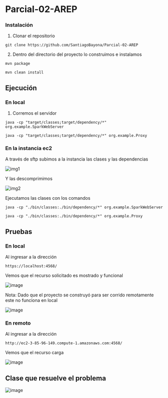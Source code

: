 # Parcial-02-AREP

### Instalación

1. Clonar el repositorio

```
git clone https://github.com/SantiagoBayona/Parcial-02-AREP
```

2. Dentro del directorio del proyecto lo construimos e instalamos

```
mvn package
```

```
mvn clean install
```

## Ejecución

### En local

1. Corremos el servidor

```
java -cp "target/classes;target/dependency/*" org.example.SparkWebServer
```

```
java -cp "target/classes;target/dependency/*" org.example.Proxy
```

### En la instancia ec2

A través de sftp subimos a la instancia las clases y las dependencias

![img1](https://github.com/SantiagoBayona/AREP-Lab-07/assets/64861204/d02c562d-c316-41e6-acb6-4ebb95582564)

Y las descomprimimos

![img2](https://github.com/SantiagoBayona/AREP-Lab-07/assets/64861204/8bcd8eb9-829f-4e4d-ad2f-d4766cbebdb8)

Ejecutamos las clases con los comandos

```
java -cp "./bin/classes:./bin/dependency/*" org.example.SparkWebServer
```

```
java -cp "./bin/classes:./bin/dependency/*" org.example.Proxy
```

## Pruebas

### En local

Al ingresar a la dirección

```
https://localhost:4568/
```

Vemos que el recurso solicitado es mostrado y funcional

![image](https://github.com/SantiagoBayona/Parcial-02-AREP/assets/64861204/90376064-07dd-4ace-bba1-564298b088f5)

Nota: Dado que el proyecto se construyó para ser corrido remotamente este no funciona en local

![image](https://github.com/SantiagoBayona/Parcial-02-AREP/assets/64861204/e6589c7a-d412-4e44-80e2-b7ebc48bc323)

### En remoto

Al ingresar a la dirección

```
http://ec2-3-85-96-149.compute-1.amazonaws.com:4568/
```

Vemos que el recurso carga

![image](https://github.com/SantiagoBayona/Parcial-02-AREP/assets/64861204/3f9c3eb5-13a4-43e3-ac48-e7839c8ef397)

## Clase que resuelve el problema 

![image](https://github.com/SantiagoBayona/Parcial-02-AREP/assets/64861204/371c47f0-07e7-4caf-a3b9-36c81db543d6)




